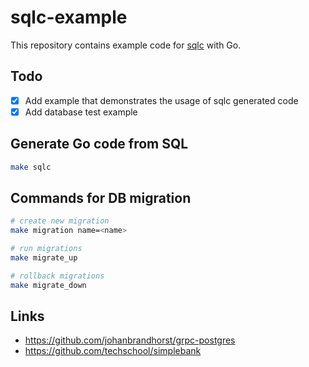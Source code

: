 # sqlc-example

This repository contains example code for [sqlc](https://github.com/kyleconroy/sqlc) with Go.

## Todo

- [x] Add example that demonstrates the usage of sqlc generated code
- [x] Add database test example

## Generate Go code from SQL

```bash
make sqlc
```

## Commands for DB migration

```bash
# create new migration
make migration name=<name>

# run migrations
make migrate_up

# rollback migrations
make migrate_down
```

## Links

- https://github.com/johanbrandhorst/grpc-postgres
- https://github.com/techschool/simplebank
